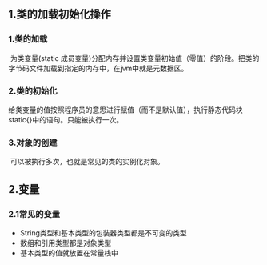 ## 1.类的加载初始化操作

### 1.类的加载

​	为类变量(static 成员变量)分配内存并设置类变量初始值（零值）的阶段。把类的字节码文件加载到指定的内存中，在jvm中就是元数据区。

### 2.类的初始化

​	给类变量的值按照程序员的意思进行赋值（而不是默认值），执行静态代码块static{}中的语句。只能被执行一次。

### 3.对象的创建

​	可以被执行多次，也就是常见的类的实例化对象。

## 2.变量

### 2.1常见的变量

- String类型和基本类型的包装器类型都是不可变的类型
- 数组和引用类型都是对象类型
- 基本类型的值就放置在常量栈中